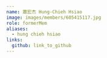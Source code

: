 ```yaml
---
name: 蕭宏杰 Hung-Chieh Hsiao 
image: images/members/605415117.jpg 
role: formerMem
aliases:
  - hung chieh hsiao
links:
  github: link_to_github 
---
```

